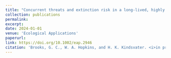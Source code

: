 ```yaml
---
title: "Concurrent threats and extinction risk in a long-lived, highly fecund vertebrate with parental care"
collection: publications
permalink: 
excerpt:
date: 2024-01-01
venue: 'Ecological Applications'
paperurl:
link: https://doi.org/10.1002/eap.2946
citation: 'Brooks, G. C., W. A. Hopkins, and H. K. Kindsvater. <i>in press</i>. Concurrent threats and extinction risk in a long-lived, highly fecund vertebrate with parental care. <i>Ecological Applications</i>'
---
```

